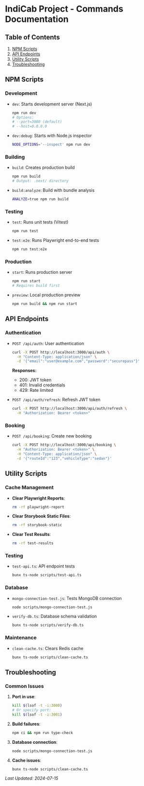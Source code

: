 # IndiCab Project - Commands Documentation

## Table of Contents
1. [NPM Scripts](#npm-scripts)
2. [API Endpoints](#api-endpoints) 
3. [Utility Scripts](#utility-scripts)
4. [Troubleshooting](#troubleshooting)

## NPM Scripts

### Development
- `dev`: Starts development server (Next.js)
  ```bash
  npm run dev
  # Options:
  # --port=3000 (default)
  # --host=0.0.0.0
  ```

- `dev:debug`: Starts with Node.js inspector
  ```bash
  NODE_OPTIONS='--inspect' npm run dev
  ```

### Building
- `build`: Creates production build
  ```bash
  npm run build
  # Output: .next/ directory
  ```

- `build:analyze`: Build with bundle analysis
  ```bash
  ANALYZE=true npm run build
  ```

### Testing
- `test`: Runs unit tests (Vitest)
  ```bash
  npm run test
  ```

- `test:e2e`: Runs Playwright end-to-end tests
  ```bash
  npm run test:e2e
  ```

### Production
- `start`: Runs production server
  ```bash
  npm run start
  # Requires build first
  ```

- `preview`: Local production preview
  ```bash
  npm run build && npm run start
  ```

## API Endpoints

### Authentication
- `POST /api/auth`: User authentication
  ```bash
  curl -X POST http://localhost:3000/api/auth \
    -H "Content-Type: application/json" \
    -d '{"email":"user@example.com","password":"securepass"}'
  ```
  **Responses:**
  - 200: JWT token
  - 401: Invalid credentials
  - 429: Rate limited

- `POST /api/auth/refresh`: Refresh JWT token
  ```bash
  curl -X POST http://localhost:3000/api/auth/refresh \
    -H "Authorization: Bearer <token>"
  ```

### Booking
- `POST /api/booking`: Create new booking
  ```bash
  curl -X POST http://localhost:3000/api/booking \
    -H "Authorization: Bearer <token>" \
    -H "Content-Type: application/json" \
    -d '{"routeId":"123","vehicleType":"sedan"}'
  ```

## Utility Scripts

### Cache Management
- **Clear Playwright Reports**:
  ```bash
  rm -rf playwright-report
  ```

- **Clear Storybook Static Files**:
  ```bash
  rm -rf storybook-static
  ```

- **Clear Test Results**:
  ```bash
  rm -rf test-results
  ```

### Testing
- `test-api.ts`: API endpoint tests
  ```bash
  bunx ts-node scripts/test-api.ts
  ```

### Database
- `mongo-connection-test.js`: Tests MongoDB connection
  ```bash
  node scripts/mongo-connection-test.js
  ```

- `verify-db.ts`: Database schema validation
  ```bash
  bunx ts-node scripts/verify-db.ts
  ```

### Maintenance
- `clean-cache.ts`: Clears Redis cache
  ```bash
  bunx ts-node scripts/clean-cache.ts
  ```

## Troubleshooting

### Common Issues
1. **Port in use**:
   ```bash
   kill $(lsof -t -i:3000)
   # Or specify port:
   kill $(lsof -t -i:3001)
   ```

2. **Build failures**:
   ```bash
   npm ci && npm run type-check
   ```

3. **Database connection**:
   ```bash
   node scripts/mongo-connection-test.js
   ```

4. **Cache issues**:
   ```bash
   bunx ts-node scripts/clean-cache.ts
   ```

*Last Updated: 2024-07-15*
